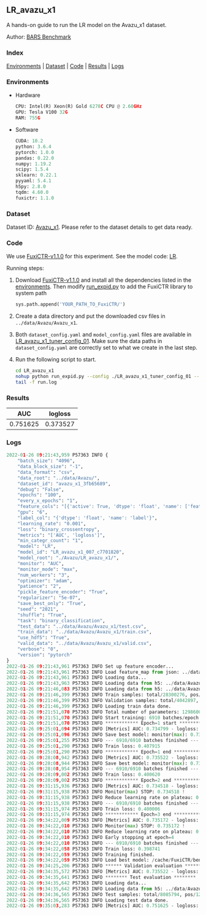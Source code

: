 ## LR_avazu_x1

A hands-on guide to run the LR model on the Avazu_x1 dataset.

Author: [BARS Benchmark](https://github.com/reczoo/BARS/blob/main/CITATION)

### Index
[Environments](#Environments) | [Dataset](#Dataset) | [Code](#Code) | [Results](#Results) | [Logs](#Logs)

### Environments
+ Hardware

  ```python
  CPU: Intel(R) Xeon(R) Gold 6278C CPU @ 2.60GHz
  GPU: Tesla V100 32G
  RAM: 755G

  ```

+ Software

  ```python
  CUDA: 10.2
  python: 3.6.4
  pytorch: 1.0.0
  pandas: 0.22.0
  numpy: 1.19.2
  scipy: 1.5.4
  sklearn: 0.22.1
  pyyaml: 5.4.1
  h5py: 2.8.0
  tqdm: 4.60.0
  fuxictr: 1.1.0

  ```

### Dataset
Dataset ID: [Avazu_x1](https://github.com/reczoo/Datasets/tree/main/Avazu/Avazu_x1). Please refer to the dataset details to get data ready.

### Code

We use [FuxiCTR-v1.1.0](https://github.com/reczoo/FuxiCTR/tree/v1.1.0) for this experiment. See the model code: [LR](https://github.com/reczoo/FuxiCTR/blob/v1.1.0/fuxictr/pytorch/models/LR.py).

Running steps:

1. Download [FuxiCTR-v1.1.0](https://github.com/reczoo/FuxiCTR/archive/refs/tags/v1.1.0.zip) and install all the dependencies listed in the [environments](#environments). Then modify [run_expid.py](./run_expid.py#L5) to add the FuxiCTR library to system path
    
    ```python
    sys.path.append('YOUR_PATH_TO_FuxiCTR/')
    ```

2. Create a data directory and put the downloaded csv files in `../data/Avazu/Avazu_x1`.

3. Both `dataset_config.yaml` and `model_config.yaml` files are available in [LR_avazu_x1_tuner_config_01](./LR_avazu_x1_tuner_config_01). Make sure the data paths in `dataset_config.yaml` are correctly set to what we create in the last step.

4. Run the following script to start.

    ```bash
    cd LR_avazu_x1
    nohup python run_expid.py --config ./LR_avazu_x1_tuner_config_01 --expid LR_avazu_x1_007_c7701820 --gpu 0 > run.log &
    tail -f run.log
    ```

### Results

| AUC | logloss  |
|:--------------------:|:--------------------:|
| 0.751625 | 0.373527  |


### Logs
```python
2022-01-26 09:21:43,959 P57363 INFO {
    "batch_size": "4096",
    "data_block_size": "-1",
    "data_format": "csv",
    "data_root": "../data/Avazu/",
    "dataset_id": "avazu_x1_3fb65689",
    "debug": "False",
    "epochs": "100",
    "every_x_epochs": "1",
    "feature_cols": "[{'active': True, 'dtype': 'float', 'name': ['feat_1', 'feat_2', 'feat_3', 'feat_4', 'feat_5', 'feat_6', 'feat_7', 'feat_8', 'feat_9', 'feat_10', 'feat_11', 'feat_12', 'feat_13', 'feat_14', 'feat_15', 'feat_16', 'feat_17', 'feat_18', 'feat_19', 'feat_20', 'feat_21', 'feat_22'], 'type': 'categorical'}]",
    "gpu": "6",
    "label_col": "{'dtype': 'float', 'name': 'label'}",
    "learning_rate": "0.001",
    "loss": "binary_crossentropy",
    "metrics": "['AUC', 'logloss']",
    "min_categr_count": "1",
    "model": "LR",
    "model_id": "LR_avazu_x1_007_c7701820",
    "model_root": "./Avazu/LR_avazu_x1/",
    "monitor": "AUC",
    "monitor_mode": "max",
    "num_workers": "3",
    "optimizer": "adam",
    "patience": "2",
    "pickle_feature_encoder": "True",
    "regularizer": "5e-07",
    "save_best_only": "True",
    "seed": "2021",
    "shuffle": "True",
    "task": "binary_classification",
    "test_data": "../data/Avazu/Avazu_x1/test.csv",
    "train_data": "../data/Avazu/Avazu_x1/train.csv",
    "use_hdf5": "True",
    "valid_data": "../data/Avazu/Avazu_x1/valid.csv",
    "verbose": "0",
    "version": "pytorch"
}
2022-01-26 09:21:43,961 P57363 INFO Set up feature encoder...
2022-01-26 09:21:43,961 P57363 INFO Load feature_map from json: ../data/Avazu/avazu_x1_3fb65689/feature_map.json
2022-01-26 09:21:43,961 P57363 INFO Loading data...
2022-01-26 09:21:43,963 P57363 INFO Loading data from h5: ../data/Avazu/avazu_x1_3fb65689/train.h5
2022-01-26 09:21:46,083 P57363 INFO Loading data from h5: ../data/Avazu/avazu_x1_3fb65689/valid.h5
2022-01-26 09:21:46,399 P57363 INFO Train samples: total/28300276, pos/4953382, neg/23346894, ratio/17.50%, blocks/1
2022-01-26 09:21:46,399 P57363 INFO Validation samples: total/4042897, pos/678699, neg/3364198, ratio/16.79%, blocks/1
2022-01-26 09:21:46,399 P57363 INFO Loading train data done.
2022-01-26 09:21:51,070 P57363 INFO Total number of parameters: 1298600.
2022-01-26 09:21:51,070 P57363 INFO Start training: 6910 batches/epoch
2022-01-26 09:21:51,070 P57363 INFO ************ Epoch=1 start ************
2022-01-26 09:25:01,094 P57363 INFO [Metrics] AUC: 0.734799 - logloss: 0.403314
2022-01-26 09:25:01,096 P57363 INFO Save best model: monitor(max): 0.734799
2022-01-26 09:25:01,255 P57363 INFO --- 6910/6910 batches finished ---
2022-01-26 09:25:01,290 P57363 INFO Train loss: 0.407915
2022-01-26 09:25:01,290 P57363 INFO ************ Epoch=1 end ************
2022-01-26 09:28:08,942 P57363 INFO [Metrics] AUC: 0.735522 - logloss: 0.402475
2022-01-26 09:28:08,944 P57363 INFO Save best model: monitor(max): 0.735522
2022-01-26 09:28:08,954 P57363 INFO --- 6910/6910 batches finished ---
2022-01-26 09:28:09,002 P57363 INFO Train loss: 0.400620
2022-01-26 09:28:09,002 P57363 INFO ************ Epoch=2 end ************
2022-01-26 09:31:15,936 P57363 INFO [Metrics] AUC: 0.734518 - logloss: 0.403539
2022-01-26 09:31:15,938 P57363 INFO Monitor(max) STOP: 0.734518 !
2022-01-26 09:31:15,938 P57363 INFO Reduce learning rate on plateau: 0.000100
2022-01-26 09:31:15,938 P57363 INFO --- 6910/6910 batches finished ---
2022-01-26 09:31:15,974 P57363 INFO Train loss: 0.400006
2022-01-26 09:31:15,974 P57363 INFO ************ Epoch=3 end ************
2022-01-26 09:34:22,009 P57363 INFO [Metrics] AUC: 0.735172 - logloss: 0.402830
2022-01-26 09:34:22,010 P57363 INFO Monitor(max) STOP: 0.735172 !
2022-01-26 09:34:22,010 P57363 INFO Reduce learning rate on plateau: 0.000010
2022-01-26 09:34:22,010 P57363 INFO Early stopping at epoch=4
2022-01-26 09:34:22,010 P57363 INFO --- 6910/6910 batches finished ---
2022-01-26 09:34:22,058 P57363 INFO Train loss: 0.398741
2022-01-26 09:34:22,059 P57363 INFO Training finished.
2022-01-26 09:34:22,059 P57363 INFO Load best model: /cache/FuxiCTR/benchmarks/Avazu/LR_avazu_x1/avazu_x1_3fb65689/LR_avazu_x1_007_c7701820.model
2022-01-26 09:34:25,206 P57363 INFO ****** Validation evaluation ******
2022-01-26 09:34:35,572 P57363 INFO [Metrics] AUC: 0.735522 - logloss: 0.402475
2022-01-26 09:34:35,641 P57363 INFO ******** Test evaluation ********
2022-01-26 09:34:35,642 P57363 INFO Loading data...
2022-01-26 09:34:35,642 P57363 INFO Loading data from h5: ../data/Avazu/avazu_x1_3fb65689/test.h5
2022-01-26 09:34:36,565 P57363 INFO Test samples: total/8085794, pos/1232985, neg/6852809, ratio/15.25%, blocks/1
2022-01-26 09:34:36,565 P57363 INFO Loading test data done.
2022-01-26 09:35:03,283 P57363 INFO [Metrics] AUC: 0.751625 - logloss: 0.373527

```

